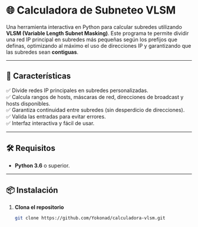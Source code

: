 # 🌐 Calculadora de Subneteo VLSM

Una herramienta interactiva en Python para calcular subredes utilizando **VLSM (Variable Length Subnet Masking)**. Este programa te permite dividir una red IP principal en subredes más pequeñas según los prefijos que definas, optimizando al máximo el uso de direcciones IP y garantizando que las subredes sean **contiguas**.

---

## 🚀 Características

✅ Divide redes IP principales en subredes personalizadas.  
✅ Calcula rangos de hosts, máscaras de red, direcciones de broadcast y hosts disponibles.  
✅ Garantiza continuidad entre subredes (sin desperdicio de direcciones).  
✅ Valida las entradas para evitar errores.  
✅ Interfaz interactiva y fácil de usar.  

---

## 🛠️ Requisitos

- **Python 3.6** o superior.

---

## 📦 Instalación

1. **Clona el repositorio**  
   ```bash
   git clone https://github.com/Yokonad/calculadora-vlsm.git
